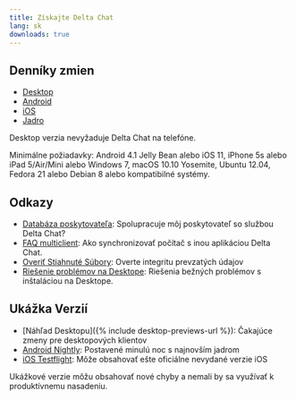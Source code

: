 ```yaml
---
title: Získajte Delta Chat 
lang: sk 
downloads: true 
--- 
```


## Denníky zmien

* [Desktop](https://github.com/deltachat/deltachat-desktop/blob/master/CHANGELOG.md)
* [Android](https://github.com/deltachat/deltachat-android/blob/master/CHANGELOG.md)
* [iOS](https://github.com/deltachat/deltachat-ios/blob/master/CHANGELOG.md)
* [Jadro](https://github.com/deltachat/deltachat-core-rust/blob/master/CHANGELOG.md)

Desktop verzia nevyžaduje Delta Chat na telefóne.

Minimálne požiadavky:
Android 4.1 Jelly Bean
alebo iOS 11, iPhone 5s alebo iPad 5/Air/Mini
alebo Windows 7, macOS 10.10 Yosemite, Ubuntu 12.04, Fedora 21 alebo Debian 8
alebo kompatibilné systémy.

## Odkazy

* [Databáza poskytovateľa](https://providers.delta.chat/): Spolupracuje môj poskytovateľ so službou Delta Chat?
* [FAQ multiclient](help#multiclient): Ako synchronizovať počítač s inou aplikáciou Delta Chat.
* [Overiť Stiahnuté Súbory](verify-downloads): Overte integritu prevzatých údajov
* [Riešenie problémov na Desktope](https://github.com/deltachat/deltachat-desktop/blob/master/docs/TROUBLESHOOTING.md): Riešenia bežných problémov s inštaláciou na Desktope.

## Ukážka Verzií

* [Náhľad Desktopu]({% include desktop-previews-url %}): Čakajúce zmeny pre desktopových klientov
* [Android Nightly](https://download.delta.chat/android/nightly/): Postavené minulú noc s najnovším jadrom
* [iOS Testflight](https://testflight.apple.com/join/uEMc1NxS): Môže obsahovať ešte oficiálne nevydané verzie iOS

Ukážkové verzie môžu obsahovať nové chyby a nemali by sa využívať k produktívnemu nasadeniu.